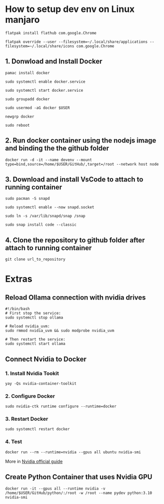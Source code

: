 # How to setup dev env on Linux manjaro

```
flatpak install flathub com.google.Chrome
```
```
flatpak override --user --filesystem=~/.local/share/applications --filesystem=~/.local/share/icons com.google.Chrome
```

## 1. Donwload and Install Docker
```
pamac install docker
```
```
sudo systemctl enable docker.service
```
```
sudo systemctl start docker.service
```
```
sudo groupadd docker
```
```
sudo usermod -aG docker $USER
```
```
newgrp docker
```
```
sudo reboot
```
## 2. Run docker container using the nodejs image and binding the the github folder
```
docker run -d -it --name devenv --mount type=bind,source=/home/$USER/GitHub/,target=/root --network host node
```
## 3. Download and install VsCode to attach to running container
```
sudo pacman -S snapd
```
```
sudo systemctl enable --now snapd.socket
```
```
sudo ln -s /var/lib/snapd/snap /snap
```
```
sudo snap install code --classic
```
## 4. Clone the repository to github folder after attach to running container
```
git clone url_to_repository
```
# Extras
## Reload Ollama connection with nvidia drives
```
#!/bin/bash
# First stop the service:
sudo systemctl stop ollama

# Reload nvidia_uvm:
sudo rmmod nvidia_uvm && sudo modprobe nvidia_uvm

# Then restart the service:
sudo systemctl start ollama
```
## Connect Nvidia to Docker
### 1. Install Nvidia Tookit
```
yay -Qs nvidia-container-toolkit
```
### 2. Configure Docker
```
sudo nvidia-ctk runtime configure --runtime=docker
```
### 3. Restart Docker
```
sudo systemctl restart docker
```
### 4. Test
```
docker run --rm --runtime=nvidia --gpus all ubuntu nvidia-smi
```
More in [Nvidia official guide](https://docs.nvidia.com/datacenter/cloud-native/container-toolkit/latest/install-guide.html)

## Create Python Container that uses Nvidia GPU
```
docker run -it --gpus all --runtime nvidia -v /home/$USER/GitHub/python/:/root -w /root --name pydev python:3.10 nvidia-smi
```
